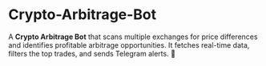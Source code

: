 # Crypto-Arbitrage-Bot
A **Crypto Arbitrage Bot** that scans multiple exchanges for price differences and identifies profitable arbitrage opportunities. It fetches real-time data, filters the top trades, and sends Telegram alerts. 🚀
